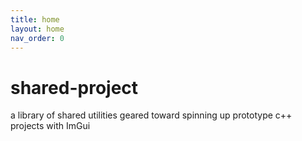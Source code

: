 ```yaml
---
title: home
layout: home
nav_order: 0
---
```


# shared-project

a library of shared utilities geared toward spinning up prototype c++ projects with ImGui
